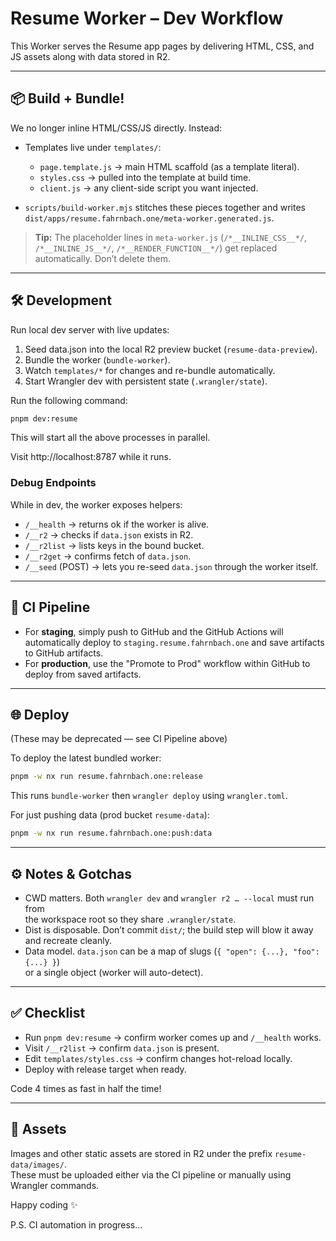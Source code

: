 # Resume Worker – Dev Workflow

This Worker serves the Resume app pages by delivering HTML, CSS, and JS assets along with data stored in R2.

---

## 📦 Build + Bundle!

We no longer inline HTML/CSS/JS directly. Instead:

- Templates live under `templates/`:

  - `page.template.js` → main HTML scaffold (as a template literal).
  - `styles.css` → pulled into the template at build time.
  - `client.js` → any client-side script you want injected.

- `scripts/build-worker.mjs` stitches these pieces together and writes
  `dist/apps/resume.fahrnbach.one/meta-worker.generated.js`.

> **Tip:** The placeholder lines in `meta-worker.js` (`/*__INLINE_CSS__*/`,
> `/*__INLINE_JS__*/`, `/*__RENDER_FUNCTION__*/`) get replaced automatically.
> Don’t delete them.

---

## 🛠 Development

Run local dev server with live updates:

1. Seed data.json into the local R2 preview bucket (`resume-data-preview`).
2. Bundle the worker (`bundle-worker`).
3. Watch `templates/*` for changes and re-bundle automatically.
4. Start Wrangler dev with persistent state (`.wrangler/state`).

Run the following command:

```bash
pnpm dev:resume
```

This will start all the above processes in parallel.

Visit http://localhost:8787 while it runs.

### Debug Endpoints

While in dev, the worker exposes helpers:

- `/__health` → returns ok if the worker is alive.
- `/__r2` → checks if `data.json` exists in R2.
- `/__r2list` → lists keys in the bound bucket.
- `/__r2get` → confirms fetch of `data.json`.
- `/__seed` (POST) → lets you re-seed `data.json` through the worker itself.

---

## 🤖 CI Pipeline

- For **staging**, simply push to GitHub and the GitHub Actions will automatically deploy to `staging.resume.fahrnbach.one` and save artifacts to GitHub artifacts.
- For **production**, use the "Promote to Prod" workflow within GitHub to deploy from saved artifacts.

---

## 🌐 Deploy

(These may be deprecated — see CI Pipeline above)

To deploy the latest bundled worker:

```bash
pnpm -w nx run resume.fahrnbach.one:release
```

This runs `bundle-worker` then `wrangler deploy` using `wrangler.toml`.

For just pushing data (prod bucket `resume-data`):

```bash
pnpm -w nx run resume.fahrnbach.one:push:data
```

---

## ⚙️ Notes & Gotchas

- CWD matters. Both `wrangler dev` and `wrangler r2 … --local` must run from  
  the workspace root so they share `.wrangler/state`.
- Dist is disposable. Don’t commit `dist/`; the build step will blow it away  
  and recreate cleanly.
- Data model. `data.json` can be a map of slugs (`{ "open": {...}, "foo": {...} }`)  
  or a single object (worker will auto-detect).

---

## ✅ Checklist

- Run `pnpm dev:resume` → confirm worker comes up and `/__health` works.
- Visit `/__r2list` → confirm `data.json` is present.
- Edit `templates/styles.css` → confirm changes hot-reload locally.
- Deploy with release target when ready.

Code 4 times as fast in half the time!

---

## 📁 Assets

Images and other static assets are stored in R2 under the prefix `resume-data/images/`.  
These must be uploaded either via the CI pipeline or manually using Wrangler commands.

Happy coding ✨

P.S. CI automation in progress...
